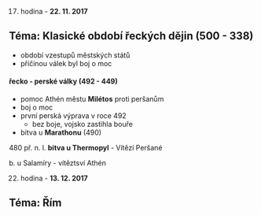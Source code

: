 17. hodina - **22. 11. 2017**
## Téma:  Klasické období řeckých dějin (500 - 338)
- období vzestupů městských států
- příčinou válek byl boj o moc

#### řecko - perské války (492 - 449)
- pomoc Athén městu **Milétos** proti peršanům
- boj o moc
- první perská výprava v roce 492  
    - bez boje, vojsko zastihla bouře
- bitva u **Marathonu** (490)

480 př. n. l.
**bitva u Thermopyl**
	- Vítězí Peršané

b. u Salamíry
	- vítěztsví Athén

22. hodina - **13. 12. 2017**
## Téma: Řím
